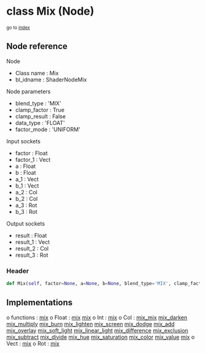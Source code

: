 # class Mix (Node)

<sub>go to [index](/docs/index.md)</sub>

## Node reference

Node
 - Class name : Mix
 - bl_idname : ShaderNodeMix

Node parameters
 - blend_type : 'MIX'
 - clamp_factor : True
 - clamp_result : False
 - data_type : 'FLOAT'
 - factor_mode : 'UNIFORM'

Input sockets
 - factor : Float
 - factor_1 : Vect
 - a : Float
 - b : Float
 - a_1 : Vect
 - b_1 : Vect
 - a_2 : Col
 - b_2 : Col
 - a_3 : Rot
 - b_3 : Rot

Output sockets
 - result : Float
 - result_1 : Vect
 - result_2 : Col
 - result_3 : Rot

### Header

``` python
def Mix(self, factor=None, a=None, b=None, blend_type='MIX', clamp_factor=True, clamp_result=False, data_type='FLOAT', factor_mode='UNIFORM', node_label=None, node_color=None):
```

## Implementations

o functions : [mix](/docs/GeoNodes_classes/mix.md)
o Float : [mix](/docs/GeoNodes_classes/mix.md) [mix](/docs/GeoNodes_classes/mix.md) 
o Int : [mix](/docs/GeoNodes_classes/mix.md) 
o Col : [mix_mix](/docs/GeoNodes_classes/mix_mix.md) [mix_darken](/docs/GeoNodes_classes/mix_darken.md) [mix_multiply](/docs/GeoNodes_classes/mix_multiply.md) [mix_burn](/docs/GeoNodes_classes/mix_burn.md) [mix_lighten](/docs/GeoNodes_classes/mix_lighten.md) [mix_screen](/docs/GeoNodes_classes/mix_screen.md) [mix_dodge](/docs/GeoNodes_classes/mix_dodge.md) [mix_add](/docs/GeoNodes_classes/mix_add.md) [mix_overlay](/docs/GeoNodes_classes/mix_overlay.md) [mix_soft_light](/docs/GeoNodes_classes/mix_soft_light.md) [mix_linear_light](/docs/GeoNodes_classes/mix_linear_light.md) [mix_difference](/docs/GeoNodes_classes/mix_difference.md) [mix_exclusion](/docs/GeoNodes_classes/mix_exclusion.md) [mix_subtract](/docs/GeoNodes_classes/mix_subtract.md) [mix_divide](/docs/GeoNodes_classes/mix_divide.md) [mix_hue](/docs/GeoNodes_classes/mix_hue.md) [mix_saturation](/docs/GeoNodes_classes/mix_saturation.md) [mix_color](/docs/GeoNodes_classes/mix_color.md) [mix_value](/docs/GeoNodes_classes/mix_value.md) [mix](/docs/GeoNodes_classes/mix.md) 
o Vect : [mix](/docs/GeoNodes_classes/mix.md) 
o Rot : [mix](/docs/GeoNodes_classes/mix.md) 


